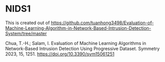 # NIDS1

This is created out of https://github.com/tuanhong3498/Evaluation-of-Machine-Learning-Algorithm-in-Network-Based-Intrusion-Detection-System/tree/master 

Chua, T.-H.; Salam, I. Evaluation of Machine Learning Algorithms in Network-Based Intrusion Detection Using Progressive Dataset. Symmetry 2023, 15, 1251. https://doi.org/10.3390/sym15061251
